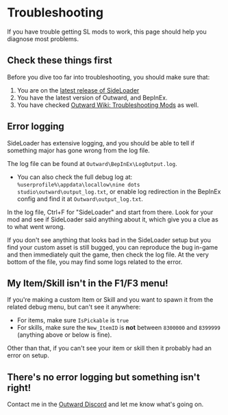 # Troubleshooting

If you have trouble getting SL mods to work, this page should help you diagnose most problems.

## Check these things first

Before you dive too far into troubleshooting, you should make sure that:
1. You are on the [latest release of SideLoader](https://github.com/sinai-dev/Outward-SideLoader/releases)
2. You have the latest version of Outward, and BepInEx.
3. You have checked [Outward Wiki: Troubleshooting Mods](https://outward.gamepedia.com/Installing_Mods#Troubleshooting) as well.

## Error logging

SideLoader has extensive logging, and you should be able to tell if something major has gone wrong from the log file.

The log file can be found at `Outward\BepInEx\LogOutput.log`.

* You can also check the full debug log at: `%userprofile%\appdata\locallow\nine dots studio\outward\output_log.txt`, or enable log redirection in the BepInEx config and find it at `Outward\output_log.txt`.

In the log file, Ctrl+F for "SideLoader" and start from there. Look for your mod and see if SideLoader said anything about it, which give you a clue as to what went wrong.

If you don't see anything that looks bad in the SideLoader setup but you find your custom asset is still bugged, you can reproduce the bug in-game and then immediately quit the game, then check the log file. At the very bottom of the file, you may find some logs related to the error.

## My Item/Skill isn't in the F1/F3 menu!

If you're making a custom Item or Skill and you want to spawn it from the related debug menu, but can't see it anywhere:

* For items, make sure `IsPickable` is `true`
* For skills, make sure the `New_ItemID` is <b>not</b> between `8300000` and `8399999` (anything above or below is fine).

Other than that, if you can't see your item or skill then it probably had an error on setup.

## There's no error logging but something isn't right!

Contact me in the [Outward Discord](https://discord.gg/outward) and let me know what's going on.